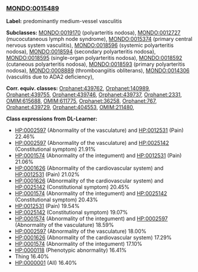 
### [MONDO:0015489](http://purl.obolibrary.org/obo/MONDO_0015489)
**Label:** predominantly medium-vessel vasculitis

**Subclasses:** [MONDO:0019170](http://purl.obolibrary.org/obo/MONDO_0019170) (polyarteritis nodosa), [MONDO:0012727](http://purl.obolibrary.org/obo/MONDO_0012727) (mucocutaneous lymph node syndrome), [MONDO:0015374](http://purl.obolibrary.org/obo/MONDO_0015374) (primary central nervous system vasculitis), [MONDO:0018596](http://purl.obolibrary.org/obo/MONDO_0018596) (systemic polyarteritis nodosa), [MONDO:0018594](http://purl.obolibrary.org/obo/MONDO_0018594) (secondary polyarteritis nodosa), [MONDO:0018595](http://purl.obolibrary.org/obo/MONDO_0018595) (single-organ polyarteritis nodosa), [MONDO:0018592](http://purl.obolibrary.org/obo/MONDO_0018592) (cutaneous polyarteritis nodosa), [MONDO:0018593](http://purl.obolibrary.org/obo/MONDO_0018593) (primary polyarteritis nodosa), [MONDO:0008889](http://purl.obolibrary.org/obo/MONDO_0008889) (thromboangiitis obliterans), [MONDO:0014306](http://purl.obolibrary.org/obo/MONDO_0014306) (vasculitis due to ADA2 deficiency), 

**Corr. equiv. classes:** [Orphanet:439762](http://www.orpha.net/ORDO/Orphanet_439762), [Orphanet:140989](http://www.orpha.net/ORDO/Orphanet_140989), [Orphanet:439755](http://www.orpha.net/ORDO/Orphanet_439755), [Orphanet:439746](http://www.orpha.net/ORDO/Orphanet_439746), [Orphanet:439737](http://www.orpha.net/ORDO/Orphanet_439737), [Orphanet:2331](http://www.orpha.net/ORDO/Orphanet_2331), [OMIM:615688](http://purl.obolibrary.org/obo/OMIM_615688), [OMIM:611775](http://purl.obolibrary.org/obo/OMIM_611775), [Orphanet:36258](http://www.orpha.net/ORDO/Orphanet_36258), [Orphanet:767](http://www.orpha.net/ORDO/Orphanet_767), [Orphanet:439729](http://www.orpha.net/ORDO/Orphanet_439729), [Orphanet:404553](http://www.orpha.net/ORDO/Orphanet_404553), [OMIM:211480](http://purl.obolibrary.org/obo/OMIM_211480), 

**Class expressions from DL-Learner:**

- [HP:0002597](http://purl.obolibrary.org/obo/HP_0002597) (Abnormality of the vasculature) and [HP:0012531](http://purl.obolibrary.org/obo/HP_0012531) (Pain) 22.46%
- [HP:0002597](http://purl.obolibrary.org/obo/HP_0002597) (Abnormality of the vasculature) and [HP:0025142](http://purl.obolibrary.org/obo/HP_0025142) (Constitutional symptom) 21.91%
- [HP:0001574](http://purl.obolibrary.org/obo/HP_0001574) (Abnormality of the integument) and [HP:0012531](http://purl.obolibrary.org/obo/HP_0012531) (Pain) 21.06%
- [HP:0001626](http://purl.obolibrary.org/obo/HP_0001626) (Abnormality of the cardiovascular system) and [HP:0012531](http://purl.obolibrary.org/obo/HP_0012531) (Pain) 21.02%
- [HP:0001626](http://purl.obolibrary.org/obo/HP_0001626) (Abnormality of the cardiovascular system) and [HP:0025142](http://purl.obolibrary.org/obo/HP_0025142) (Constitutional symptom) 20.45%
- [HP:0001574](http://purl.obolibrary.org/obo/HP_0001574) (Abnormality of the integument) and [HP:0025142](http://purl.obolibrary.org/obo/HP_0025142) (Constitutional symptom) 20.43%
- [HP:0012531](http://purl.obolibrary.org/obo/HP_0012531) (Pain) 19.54%
- [HP:0025142](http://purl.obolibrary.org/obo/HP_0025142) (Constitutional symptom) 19.07%
- [HP:0001574](http://purl.obolibrary.org/obo/HP_0001574) (Abnormality of the integument) and [HP:0002597](http://purl.obolibrary.org/obo/HP_0002597) (Abnormality of the vasculature) 18.59%
- [HP:0002597](http://purl.obolibrary.org/obo/HP_0002597) (Abnormality of the vasculature) 18.00%
- [HP:0001626](http://purl.obolibrary.org/obo/HP_0001626) (Abnormality of the cardiovascular system) 17.29%
- [HP:0001574](http://purl.obolibrary.org/obo/HP_0001574) (Abnormality of the integument) 17.10%
- [HP:0000118](http://purl.obolibrary.org/obo/HP_0000118) (Phenotypic abnormality) 16.41%
- Thing 16.40%
- [HP:0000001](http://purl.obolibrary.org/obo/HP_0000001) (All) 16.40%


